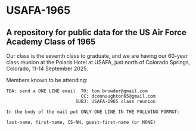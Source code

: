 # USAFA-1965

## A repository for public data for the US Air Force Academy Class of 1965

Our class is the seventh class to graduate, and we are having our 60-year class reunion at the Polaris Hotel at USAFA, just north of Colorado Springs, Colorado, 11-14 September 2025.
 
Members known to be attending:

```
TBA: send a ONE LINE email  TO: tom.browder@gmail.com
                            CC: dconnaughton65@gmail.com  
                          SUBJ: USAFA-1965 class reunion

In the body of the mail put ONLY ONE LINE IN THE FOLLWING FORMAT:

last-name, first-name, CS-NN, guest-first-name (or NONE)
```

